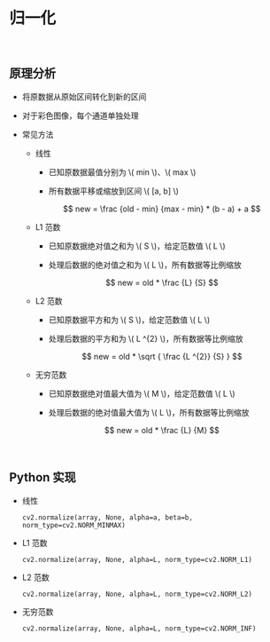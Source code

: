 <script type="text/javascript" src="http://cdn.mathjax.org/mathjax/latest/MathJax.js?config=default"></script>

# 归一化

&nbsp;

## 原理分析

- 将原数据从原始区间转化到新的区间

- 对于彩色图像，每个通道单独处理

- 常见方法

	- 线性

		- 已知原数据最值分别为 \\( min \\)、\\( max \\)

		- 所有数据平移或缩放到区间 \\( [a, b] \\)
	
		$$ new = \frac {old - min} {max - min} * (b - a) + a $$

	- L1 范数

		- 已知原数据绝对值之和为 \\( S \\)，给定范数值 \\( L \\)

		- 处理后数据的绝对值之和为 \\( L \\)，所有数据等比例缩放

		$$ new = old * \frac {L} {S} $$
	
	- L2 范数

		- 已知原数据平方和为 \\( S \\)，给定范数值 \\( L \\)

		- 处理后数据的平方和为 \\( L ^{2} \\)，所有数据等比例缩放

		$$ new = old * \sqrt { \frac {L ^{2}} {S} } $$

	- 无穷范数

		- 已知原数据绝对值最大值为 \\( M \\)，给定范数值 \\( L \\)

		- 处理后数据的绝对值最大值为 \\( L \\)，所有数据等比例缩放

		$$ new = old * \frac {L} {M} $$

&nbsp;

## Python 实现

- 线性

	```
	cv2.normalize(array, None, alpha=a, beta=b, norm_type=cv2.NORM_MINMAX)
	```

- L1 范数

	```
	cv2.normalize(array, None, alpha=L, norm_type=cv2.NORM_L1)
	```

- L2 范数

	```
	cv2.normalize(array, None, alpha=L, norm_type=cv2.NORM_L2)
	```
	
- 无穷范数

	```
	cv2.normalize(array, None, alpha=L, norm_type=cv2.NORM_INF)
	```